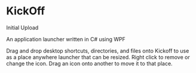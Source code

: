 # KickOff

Initial Upload

An application launcher written in C# using WPF

Drag and drop desktop shortcuts, directories, and files onto Kickoff to use as a place anywhere launcher that can be resized. Right click to remove or change the icon. Drag an icon onto another to move it to that place.
